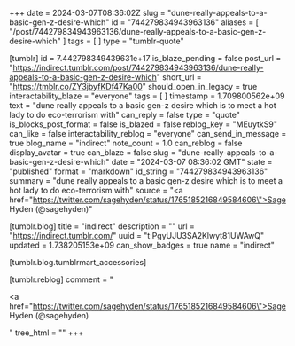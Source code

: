 +++
date = 2024-03-07T08:36:02Z
slug = "dune-really-appeals-to-a-basic-gen-z-desire-which"
id = "744279834943963136"
aliases = [ "/post/744279834943963136/dune-really-appeals-to-a-basic-gen-z-desire-which" ]
tags = [ ]
type = "tumblr-quote"

[tumblr]
id = 7.442798349439631e+17
is_blaze_pending = false
post_url = "https://indirect.tumblr.com/post/744279834943963136/dune-really-appeals-to-a-basic-gen-z-desire-which"
short_url = "https://tmblr.co/ZY3jbyfKDf47Ka00"
should_open_in_legacy = true
interactability_blaze = "everyone"
tags = [ ]
timestamp = 1.709800562e+09
text = "dune really appeals to a basic gen-z desire which is to meet a hot lady to do eco-terrorism with"
can_reply = false
type = "quote"
is_blocks_post_format = false
is_blazed = false
reblog_key = "MEuytkS9"
can_like = false
interactability_reblog = "everyone"
can_send_in_message = true
blog_name = "indirect"
note_count = 1.0
can_reblog = false
display_avatar = true
can_blaze = false
slug = "dune-really-appeals-to-a-basic-gen-z-desire-which"
date = "2024-03-07 08:36:02 GMT"
state = "published"
format = "markdown"
id_string = "744279834943963136"
summary = "dune really appeals to a basic gen-z desire which is to meet a hot lady to do eco-terrorism with"
source = "<a href=\"https://twitter.com/sagehyden/status/1765185216849584606\">Sage Hyden (@sagehyden)</a>"

[tumblr.blog]
title = "indirect"
description = ""
url = "https://indirect.tumblr.com/"
uuid = "t:PgyUJU3SA2Klwyt81UWAwQ"
updated = 1.738205153e+09
can_show_badges = true
name = "indirect"

[tumblr.blog.tumblrmart_accessories]

[tumblr.reblog]
comment = "<p><a href=\"https://twitter.com/sagehyden/status/1765185216849584606\">Sage Hyden (@sagehyden)</a></p>"
tree_html = ""
+++
